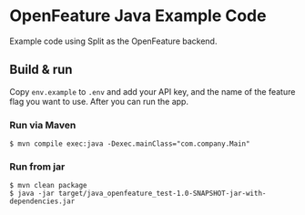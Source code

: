 # OpenFeature Java Example Code

Example code using Split as the OpenFeature backend.

## Build & run

Copy `env.example` to `.env` and add your API key, and the name of the feature flag you want to use. After you can run
the app.

### Run via Maven

```
$ mvn compile exec:java -Dexec.mainClass="com.company.Main"
```

### Run from jar

```
$ mvn clean package
$ java -jar target/java_openfeature_test-1.0-SNAPSHOT-jar-with-dependencies.jar
```
